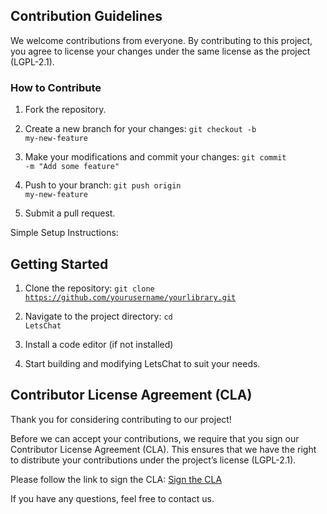 ## Contribution Guidelines

We welcome contributions from everyone. By contributing to this project, you agree to license your changes under the same license as the project (LGPL-2.1).

### How to Contribute

1. Fork the repository.
2. Create a new branch for your changes:
<code>git checkout -b my-new-feature</code>

3. Make your modifications and commit your changes:
<code>git commit -m "Add some feature"</code>

4. Push to your branch:
<code>git push origin my-new-feature</code>

5. Submit a pull request.

Simple Setup Instructions:

## Getting Started

1. Clone the repository:
<code>git clone https://github.com/yourusername/yourlibrary.git</code>

2. Navigate to the project directory:
<code>cd LetsChat</code>

3. Install a code editor (if not installed)

4. Start building and modifying LetsChat to suit your needs.

## Contributor License Agreement (CLA)

Thank you for considering contributing to our project!

Before we can accept your contributions, we require that you sign our Contributor License Agreement (CLA). This ensures that we have the right to distribute your contributions under the project’s license (LGPL-2.1).

Please follow the link to sign the CLA: [Sign the CLA](https://cla-assistant.io/BhargavEkbote/LetsChat)

If you have any questions, feel free to contact us.
